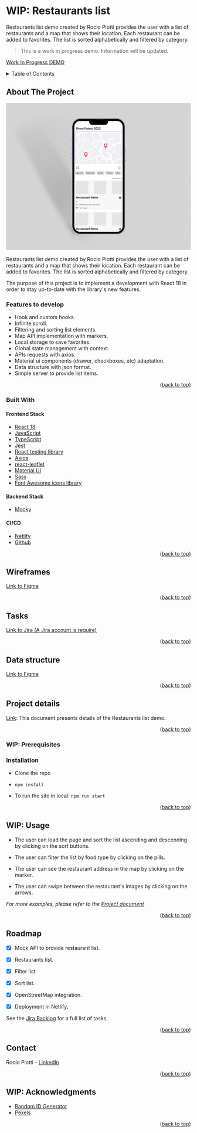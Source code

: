 <div id="top"></div>

# WIP: Restaurants list

Restaurants list demo created by Rocio Piotti provides the user with a list of restaurants and a map that shows their location. Each restaurant can be added to favorites. The list is sorted alphabetically and filtered by category.

> This is a work in progress demo. Information will be updated.

[Work In Progress DEMO](https://restaurants-list-demo.netlify.app/)

<!-- TABLE OF CONTENTS -->
<details>
  <summary>Table of Contents</summary>
  <ol>
    <li>
      <a href="#about-the-project">About The Project</a>
      <ul>
        <li><a href="#built-with">Built With</a></li>
      </ul>
    </li>
    <li><a href="#wireframes">Wireframes</a></li>
    <li><a href="#tasks">Tasks</a></li>
    <li><a href="#data-structure">Data structure</a></li>
    <li><a href="#project-details">Project details</a></li>
    <li>
      <a href="#getting-started">Getting Started</a>
      <ul>
        <li><a href="#prerequisites">Prerequisites</a></li>
        <li><a href="#installation">Installation</a></li>
      </ul>
    </li>
    <li><a href="#usage">Usage</a></li>
    <li><a href="#roadmap">Roadmap</a></li>
    <li><a href="#contributing">Contributing</a></li>
    <li><a href="#contact">Contact</a></li>
    <li><a href="#acknowledgments">Acknowledgments</a></li>
  </ol>
</details>


<!-- ABOUT THE PROJECT -->
## About The Project

<p align="center">
  <img src="https://raw.githubusercontent.com/rociopiotti/restaurants-list/main/src/images/restaurant-list-screenshot.png" alt="project screenshot" height="400">
</p>


Restaurants list demo created by Rocio Piotti provides the user with a list of restaurants and a map that shows their location. Each restaurant can be added to favorites. The list is sorted alphabetically and filtered by category.

The purpose of this project is to implement a development with React 18 in order to stay up-to-date with the library's new features.

### Features to develop

- Hook and custom hooks.
- Infinite scroll.
- Filtering and sorting list elements.
- Map API implementation with markers.
- Local storage to save favorites.
- Global state management with context.
- APIs requests with axios.
- Material ui components (drawer, checkboxes, etc) adaptation.
- Data structure with json format.
- Simple server to provide list items.

<p align="right">(<a href="#top">back to top</a>)</p>


### Built With

#### Frontend Stack
* [React 18](https://reactjs.org/)
* [JavaScript](https://www.javascript.com/)
* [TypeScript](https://www.typescriptlang.org/)
* [Jest](https://jestjs.io/es-ES/)
* [React testing library](https://testing-library.com/docs/react-testing-library/intro/)
* [Axios](https://axios-http.com/docs/intro)
* [react-leaflet](https://react-leaflet.js.org/)
* [Material UI](https://mui.com/)
* [Sass](https://sass-lang.com/)
* [Font Awesome icons library](https://fontawesome.com/)

#### Backend Stack

* [Mocky](https://designer.mocky.io/)

#### CI/CD

* [Netlify](https://www.netlify.com/)
* [Github](https://github.com/)

<p align="right">(<a href="#top">back to top</a>)</p>



## Wireframes
[Link to Figma](https://www.figma.com/file/AfTsd3XD2UuLc8X9fNIZOE/Demo-Project-2022?node-id=0%3A1)


<p align="right">(<a href="#top">back to top</a>)</p>



## Tasks
[Link to Jira (A Jira account is require)](https://rociodevelopment.atlassian.net/)


<p align="right">(<a href="#top">back to top</a>)</p>


## Data structure
[Link to Figma](https://www.figma.com/file/9fwFjEUBIyc3QfGHJ2qxAr/Restaurant-model?node-id=0%3A1)


<p align="right">(<a href="#top">back to top</a>)</p>


## Project details
[Link](https://drive.google.com/file/d/1erA3gf9eFcfQiNiuickz1NjY-5EKfDGa/view?usp=sharing):
This document presents details of the Restaurants list demo.


<p align="right">(<a href="#top">back to top</a>)</p>


<!-- GETTING STARTED -->

### WIP: Prerequisites

### Installation

- Clone the repo
- ```npm install```

- To run the site in local: ```npm run start```

<p align="right">(<a href="#top">back to top</a>)</p>


<!-- USAGE EXAMPLES -->
## WIP: Usage

- The user can load the page and sort the list ascending and descending by clicking on the sort buttons.

- The user can filter the list by food type by clicking on the pills.

- The user can see the restaurant address in the map by clicking on the marker.

- The user can swipe between the restaurant's images by clicking on the arrows.

_For more examples, please refer to the [Project document](https://drive.google.com/file/d/1zPkwykzrs9nOeaw-IbQI58gjre_4j844/view?usp=sharing)_

<p align="right">(<a href="#top">back to top</a>)</p>



<!-- ROADMAP -->
## Roadmap

- [x] Mock API to provide restaurant list.
- [x] Restaurants list.
- [x] Filter list.
- [x] Sort  list.
- [x] OpenStreetMap integration.
- [x] Deployment in Netlify.


See the [Jira Backlog](https://rociodevelopment.atlassian.net/) for a full list of tasks.

<p align="right">(<a href="#top">back to top</a>)</p>


<!-- CONTACT -->
## Contact

Rocío Piotti - [LinkedIn](https://www.linkedin.com/in/rocio-piotti/)

<!-- Project Link: [https://github.com/github_username/repo_name](https://github.com/github_username/repo_name) -->

<p align="right">(<a href="#top">back to top</a>)</p>



<!-- ACKNOWLEDGMENTS -->
## WIP: Acknowledgments
* [Random ID Generator](https://www.345tool.com/generator/random-id-generator)
* [Pexels](https://www.pexels.com/es-es/)
<p align="right">(<a href="#top">back to top</a>)</p>



<!-- MARKDOWN LINKS & IMAGES -->
<!-- https://www.markdownguide.org/basic-syntax/#reference-style-links -->
[linkedin-shield]: https://img.shields.io/badge/LinkedIn-blue?style=flat&logo=linkedin
[linkedin-url]: https://www.linkedin.com/in/rocio-piotti/
[product-screenshot]: /src/images/restaurant-list-screenshot.png
